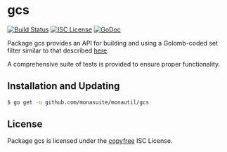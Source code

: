 gcs
==========

[![Build Status](http://img.shields.io/travis/monasuite/monautil.svg)](https://travis-ci.org/monasuite/monautil)
[![ISC License](http://img.shields.io/badge/license-ISC-blue.svg)](http://copyfree.org)
[![GoDoc](http://img.shields.io/badge/godoc-reference-blue.svg)](https://pkg.go.dev/github.com/monasuite/monautil/gcs)

Package gcs provides an API for building and using a Golomb-coded set filter
similar to that described [here](http://giovanni.bajo.it/post/47119962313/golomb-coded-sets-smaller-than-bloom-filters).

A comprehensive suite of tests is provided to ensure proper functionality.

## Installation and Updating

```bash
$ go get -u github.com/monasuite/monautil/gcs
```

## License

Package gcs is licensed under the [copyfree](http://copyfree.org) ISC
License.
